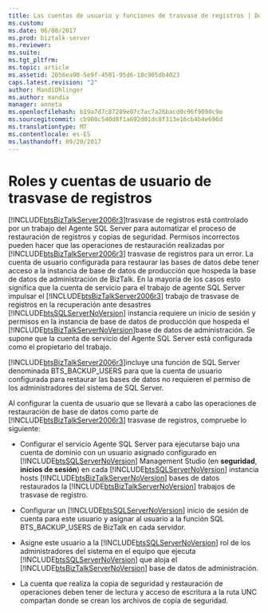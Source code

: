 ```yaml
---
title: Las cuentas de usuario y funciones de trasvase de registros | Documentos de Microsoft
ms.custom: 
ms.date: 06/08/2017
ms.prod: biztalk-server
ms.reviewer: 
ms.suite: 
ms.tgt_pltfrm: 
ms.topic: article
ms.assetid: 2056ea90-5e9f-4501-95d6-18c905db4023
caps.latest.revision: "2"
author: MandiOhlinger
ms.author: mandia
manager: anneta
ms.openlocfilehash: b19a7d7c87289e07c7ac7a26bacd0c96f9090c9e
ms.sourcegitcommit: cb908c540d8f1a692d01dc8f313e16cb4b4e696d
ms.translationtype: MT
ms.contentlocale: es-ES
ms.lasthandoff: 09/20/2017
---
```

# <a name="log-shipping-user-accounts-and-roles"></a>Roles y cuentas de usuario de trasvase de registros
[!INCLUDE[btsBizTalkServer2006r3](../includes/btsbiztalkserver2006r3-md.md)]trasvase de registros está controlado por un trabajo del Agente SQL Server para automatizar el proceso de restauración de registros y copias de seguridad. Permisos incorrectos pueden hacer que las operaciones de restauración realizadas por [!INCLUDE[btsBizTalkServer2006r3](../includes/btsbiztalkserver2006r3-md.md)] trasvase de registros para un error. La cuenta de usuario configurada para restaurar las bases de datos debe tener acceso a la instancia de base de datos de producción que hospeda la base de datos de administración de BizTalk. En la mayoría de los casos esto significa que la cuenta de servicio para el trabajo de agente SQL Server impulsar el [!INCLUDE[btsBizTalkServer2006r3](../includes/btsbiztalkserver2006r3-md.md)] trabajo de trasvase de registros en la recuperación ante desastres [!INCLUDE[btsSQLServerNoVersion](../includes/btssqlservernoversion-md.md)] instancia requiere un inicio de sesión y permisos en la instancia de base de datos de producción que hospeda el [!INCLUDE[btsBizTalkServerNoVersion](../includes/btsbiztalkservernoversion-md.md)]base de datos de administración. Se supone que la cuenta de servicio del Agente SQL Server está configurada como el propietario del trabajo.  
  
 [!INCLUDE[btsBizTalkServer2006r3](../includes/btsbiztalkserver2006r3-md.md)]incluye una función de SQL Server denominada BTS_BACKUP_USERS para que la cuenta de usuario configurada para restaurar las bases de datos no requieren el permiso de los administradores del sistema de SQL Server.  
  
 Al configurar la cuenta de usuario que se llevará a cabo las operaciones de restauración de base de datos como parte de [!INCLUDE[btsBizTalkServer2006r3](../includes/btsbiztalkserver2006r3-md.md)] trasvase de registros, compruebe lo siguiente:  
  
-   Configurar el servicio Agente SQL Server para ejecutarse bajo una cuenta de dominio con un usuario asignado configurado en [!INCLUDE[btsSQLServerNoVersion](../includes/btssqlservernoversion-md.md)] Management Studio (en **seguridad**, **inicios de sesión**) en cada [!INCLUDE[btsSQLServerNoVersion](../includes/btssqlservernoversion-md.md)] instancia hosts [!INCLUDE[btsBizTalkServerNoVersion](../includes/btsbiztalkservernoversion-md.md)] bases de datos restaurados la [!INCLUDE[btsBizTalkServerNoVersion](../includes/btsbiztalkservernoversion-md.md)] trabajos de trasvase de registro.  
  
-   Configurar un [!INCLUDE[btsSQLServerNoVersion](../includes/btssqlservernoversion-md.md)] inicio de sesión de cuenta para este usuario y asignar al usuario a la función SQL BTS_BACKUP_USERS de BizTalk en cada servidor.  
  
-   Asigne este usuario a la [!INCLUDE[btsSQLServerNoVersion](../includes/btssqlservernoversion-md.md)] rol de los administradores del sistema en el equipo que ejecuta [!INCLUDE[btsSQLServerNoVersion](../includes/btssqlservernoversion-md.md)] que aloja el [!INCLUDE[btsBizTalkServerNoVersion](../includes/btsbiztalkservernoversion-md.md)] base de datos de administración.  
  
-   La cuenta que realiza la copia de seguridad y restauración de operaciones deben tener de lectura y acceso de escritura a la ruta UNC compartan donde se crean los archivos de copia de seguridad.